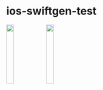 # ios-swiftgen-test

<img src="https://user-images.githubusercontent.com/26668309/170196208-5dbbaa00-93c6-4495-9098-aecd89c90111.png" width="20%"> <img src="https://user-images.githubusercontent.com/26668309/170196220-4b861c5f-a189-4058-ad61-a8ac7f862c37.png" width="20%">
